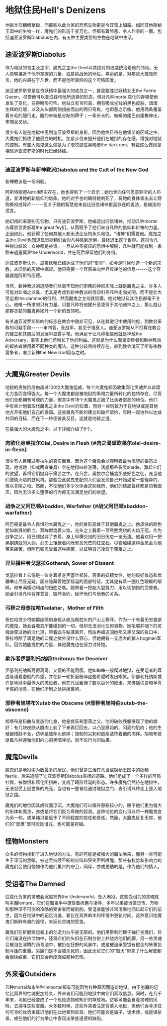# 地狱住民Hell\'s Denizens

地狱本已糟糕至极，而那些以此为家的恐怖生物更是令其雪上加霜。如同其他隐秘王国中的生物一样，魔鬼们的形态千变万化，但都有着险恶、令人作呕的一面。包括迪亚波罗斯Diabolus在内，有五种主要类型的生物在地狱中生活。

## 迪亚波罗斯Diabolus

作为地狱的领主及主宰，魔鬼之主the
Devil以其绝对的权威统治着他的领地。无人能够接近于他所掌握的力量，或是挑战他的地位。幸运的是，对那些大魔鬼而言，他的兴趣在于凡世，而不是他所掌控的这个可怖国度。

迪亚波罗斯曾是显贵妖精中最强大的成员之一，甚至要胜过妖精女王the Faerie
Queen。尽管他可以变成任何他所选择的形态，但对凡种mortal腐化的吞噬使他发生了变化，变得畸形可怖。他站立有18尺高，拥有吸收光线的黑色皮肤，熠熠生辉的红眼，以及从头部两侧扭曲而出的两只弯角，他即恶之示像。他用两条覆盖着长毛的腿行走，腿的末端是分趾的蹄子；一条长长的、蜿蜒的尾巴自尾椎伸出，末端呈叉状。

很少有人能在地狱中见到迪亚波罗斯的身影，因为他终日待在他堡垒的区域之中。大魔鬼们抓住了他孤立的时机，加紧步伐来提升他们在地狱的存在感，增强对地狱的控制。有些大魔鬼这么做是为了取悦这位黑暗者the
dark one，有些这么做则是相信迪亚波罗斯的时代已经终结。

------------------------------------------------------------------------

### 迪亚波罗斯与新神教派Diabolus and the Cult of the New God

新神教派是一场闹剧。

阿斯特丽德Astrid确实存在，她也得到了一个启示；她也曾向任何愿意聆听的人布道，宣讲她的新信仰的信条。她的对手也的确将她刺死了，将她的身体丢出去让野狗撕咬成碎片------但关于她的智慧是来自比旧信诸神更高存在的说法，是编造的谎言。

她幻视的来源别无它物，只有迪亚波罗斯。他编造出旧信诸神，推动凡种mortal去尊崇显贵妖精the
great
fey们，从而赋予了他们来自凡种的信仰和祈祷的力量。正因如此，他获得了任何其他人都无法企及的永久地位。"诸神"们需要他。魔鬼之主the
Devil也知道显贵妖精们会对凡种感到厌倦，最终退出这个世界。这将令凡种得出结论：众神都是神话。一旦从神圣报应的恐惧中解脱，凡种就可能找到一条路来逃避冥界the
Underworld，并在死后保留他们的身份。

迪亚波罗斯认为，显贵妖精已结达成了他们的"使命"，如今是时候创造一个新的宗教，从旧信的灰烬中崛起。他只需要一个容器来向世界传递他的信息------这个容器就是阿斯特丽德。

当然，新神教派的追随者们丝毫不知他们崇拜的神祇实际上就是魔鬼之主。许多人可能对此嗤之以鼻，尤其是考虑到新神教派的信仰引导凡种走向光明，而不是壮大受诅者the
damned的行列，然而魔鬼之主何其狡猾。他对地狱及其住民都毫不关心。他唯一所求的只有力量。只要凡种将他擢升至凌驾于其他诸神之上，那么就让那群贪婪的魔鬼再擢升一个新的首领吧。

有关迪亚波罗斯影响的标志在教会中随处可见，从在其徽记中使用的蛇，到教会采取的可疑手段------审判官，圣战军，甚至于猎巫人。迪亚波罗斯从不打算在教会的建立和其随后的发展中显露手笔。他满足于让凡种相信他就是神敌the
Adversary，事实上他们还增长了他的利益。这就是为什么魔鬼崇拜者和新神教派的皈依者使用着不同种类的魔法。这种分歧将持续存在，直到教会消灭了所有宗教竞争者，唯余新神the
New God留存之时。

------------------------------------------------------------------------

## 大魔鬼Greater Devils

地狱的贵族阶层由超过100位大魔鬼组成，每个大魔鬼都因收集腐化灵魂并以此腐化为食而变得强大。每一个大魔鬼都是被地狱的黑暗力量所转化的独特存在，尽管他们全都拥有可观的力量，但其中有18个大魔鬼占据了比余者更高的地位。他们中有些计划着取代魔鬼之主the
Devil的位置，而另一些则致力于在地狱或是其他地方开拓他们自己的帝国。这些魔鬼不断的建立和破坏盟约，有时一起协作以达成共同的目标，而在下一秒便彼此反目。这就是地狱之道。

在最强大的大魔鬼之中，以下详细介绍了6个。

### 肉欲化身奥拉尔Olal, Desire in Flesh {#肉之渴望欧莱尔olal-desire-in-flesh}

很少有人目睹过奥拉尔的真实面目，因为这个魔鬼会以观察者最为渴望的姿态出现。他或她（抑或两者兼具）会在地狱四处游荡，诱惑那些影灵shade，激起它们的欲望，再将它们抛弃于痛苦之中。在凡世，奥拉尔会捕食那些好色之徒，充当他们激情火焰的鼓风机。那些受此魔鬼支配的人们会发现自己开始渴望一些怪异的、难以言喻之物。然而，不论他们多少次体会这些经历，他们的结局最终都是自我毁灭，因为无论多么堕落的行为都无法满足他们的欲望。

### 战争之父阿巴顿Abaddon, Warfather {#战父阿巴顿abaddon-warfather}

阿巴顿是最令人畏惧的大魔鬼之一，他的身形高耸于其他魔鬼之上。他皮肤的颜色犹如新溅的鲜血、双眸燃烧着火焰，光头之上戴着一顶熊熊燃烧的火焰王冠。作为战争之父，阿巴顿抛弃了衣着，身上纵横交错的旧日伤疤一览无遗。他喜欢用一把黑钢铸就的大剑，剑刃上镶嵌着闪烁邪恶光芒的红宝石。尽管触碰这种金属会为他带来痛苦，但阿巴顿忍受着这种痛苦，以证明自己凌驾于苦难之上。

### 异见播种者戈瑟拉Gotherah, Sower of Dissent

戈瑟拉看上去像是一位身着紧身黑蕾丝裙装，高贵的妖精女性，她的姣好体态和优雅举止尽显无疑。面纱隐藏着她那怪诞的面部特征，尤其是有着一圈红色眼眶的眼睛，和布满蠕动利齿的扭曲之嘴。她带着一把超大型剪刀，用以切割她的受害者。她会引诱凡种背弃誓言，毁坏合约，破坏他们与他者的关系。

### 污秽之母泰拉哈Taelahar，Mother of Filth

泰拉哈很少将她那庞硕的身躯从她当做枕头的尸山上移开。作为一个有着无穷食欲的魔鬼，她会吞噬其所能碰到的一切，但却无法消化任何事物。她咀嚼并咽下的灵魂会穿过她的消化道，带着血与粘液离开，然后再被送回她那又黑又深的巨口中。泰拉哈除了满足她的口腹之欲外没什么野心，但她拥有一支庞大的猪人hogman军队。因为她能提供的力量，其他魔鬼也在努力讨好她。

### 欺诈者伊瑟利托纳斯Ithritonus the Deceiver

伊瑟利托纳斯高得离奇，又瘦的不能再瘦。他如蜘蛛一般爬过地狱，在受诅者的耳边低语着虚假的希望，并在新一轮折磨粉碎这些希望时发出嘲笑。伊瑟利托纳斯或许是地狱中最伟大的撒谎者，他在凡世雇佣了数以百计的奴隶，来传播谎言和半真半假的消息，在他们所到之处挑拨离间。

### 邪秽者旭塔布Xutab the Obscene {#邪秽者旭特伯xutab-the-obscene}

旭塔布是扭曲与变态的化身，他是疯狂和堕落之父。他的破败残躯展现了他的癖好：有几块皮肤从肌肉上剥了下来再钉回去，以凸显原始的、闪亮的肌肉；他的生殖器残缺不全，仿佛是被斧头砍碎；银制的尖刺和链条装饰着他的肉体。旭塔布敦促着凡种遵循他们内心的黑暗冲动，而不论行为的后果。

## 魔鬼Devils

魔鬼们是地狱中为数最多的居民，他们曾是生活在凡世或隐秘王国中的妖精faerie，后来追随了迪亚波罗斯Diabolus宣扬的道路。他们组成了一个多样的可怖社群，被憎恨和腐化所扭曲，变成了畸形怪诞的形态。许多魔鬼仍然待在地狱中，无法忍受上层世界的光亮，当也有一些冒险通过地狱之门，去引诱凡种走上堕入地狱之路。

魔鬼们的地位因其成败而浮沉。大魔鬼们可以擢升那些较小的，赐予他们更为强大的形体和魔法，亦或是将它们贬为卑微的奴隶。这种地位的变化可以将一种魔鬼变为另一种，或单纯只是赋予了不同程度的信任和责任。然而，大魔鬼反复无常，他们的"恩惠"既可能是诅咒，也可能是祝福。

## 怪物Monsters

众多的怪物找到了进入地狱的方法。有的可能是被强大的魔法唤来，而另一些可能生于深沉的黑暗，被这里持续不断的尖叫和狂笑声所唤醒。那些有权势和影响力的魔鬼们会使用怪物作为他们巢穴的守卫，同伴，亦或更糟的是，作为他们的情人。

## 受诅者The Damned

受腐化负累的灵魂会沉越冥界the
Underworld，坠入地狱。这些受诅咒的灵魂就叫劣魔lemure，它们在魔鬼手中遭受着折磨与凌辱，多年以来被当做货币、万物和那种深不可测的冷酷的受害者而被剥削。受诅者能够非常清晰地回忆起它们的前世，因为在地狱中的记忆消退，要比在冥界麻木的环境中更花时间。这种意识给魔鬼们新鲜有趣的途径，来延长灵魂的受苦。

魔鬼们在折磨受诅者上的创造力似乎是无限的。他们用带刺的鞭子抽打劣魔们，将它们淹没在排泄物中，还将它们的头扣在石制台钳上并烧灼他们的脚。另一些灵魂会被泡在沸腾的沥青池中，被扔在狂野的风暴中，或是被迫承受镀有假金的笨重铅制斗篷的重量。劣魔们是不会被杀死的，因此无论它们的"毁灭"带来了什么解放都会很快结束，它们又会再度面临那种恐怖。

## 外来者Outsiders

凡种mortal和永生种immortal都有可能因为各种原因而造访地狱。由于劣魔的记忆比冥界的亡魂更加持久，外来者们可能到地狱中向它们索取信息。同时，在几千年来，地狱已经变成了一个危险遗物和知识的存放地。访客可能会冒着灵魂的风险，去探寻这些宝藏。大多数时候，这些外来者注定将落入地狱，但他们会寻求任何可寻的优势来延迟他们在此地受到监禁。他们可能会是骗子，诡术师，或是谋杀者，或在他们的行为举止中表现出某些道德的缺陷。
